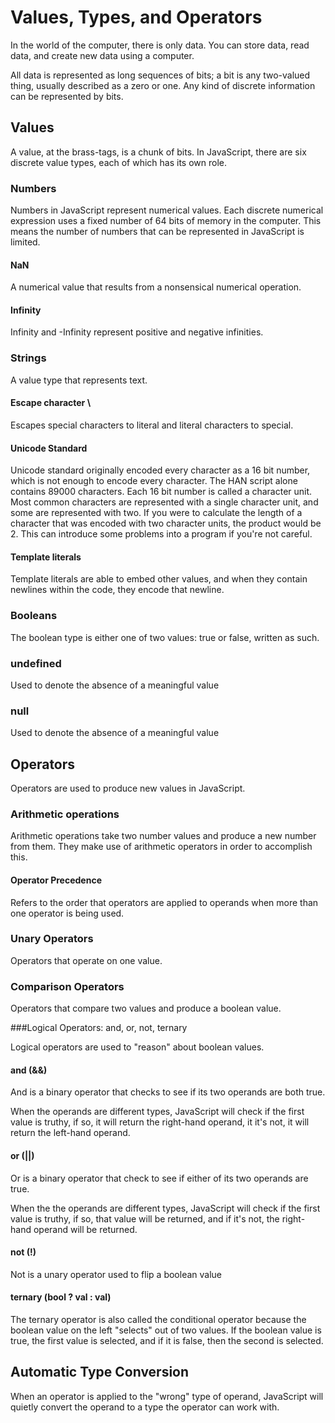 # Values, Types, and Operators

In the world of the computer, there is only data. You can store data, read data, and create new data using a computer. 

All data is represented as long sequences of bits; a bit is any two-valued thing, usually described as a zero or one. Any kind of discrete information can be represented by bits.

## Values

A value, at the brass-tags, is a chunk of bits. In JavaScript, there are six discrete value types, each of which has its own role.

### Numbers

Numbers in JavaScript represent numerical values. Each discrete numerical expression uses a fixed number of 64 bits of memory in the computer. This means the number of numbers that can be represented in JavaScript is limited.

#### NaN

A numerical value that results from a nonsensical numerical operation.

#### Infinity

Infinity and -Infinity represent positive and negative infinities.

### Strings

A value type that represents text.

#### Escape character \

Escapes special characters to literal and literal characters to special.

#### Unicode Standard

Unicode standard originally encoded every character as a 16 bit number, which is not enough to encode every character. The HAN script alone contains 89000 characters. Each 16 bit number is called a character unit. Most common characters are represented with a single character unit, and some are represented with two. If you were to calculate the length of a character that was encoded with two character units, the product would be 2. This can introduce some problems into a program if you're not careful.

#### Template literals

Template literals are able to embed other values, and when they contain newlines within the code, they encode that newline.

### Booleans

The boolean type is either one of two values: true or false, written as such.

### undefined

Used to denote the absence of a meaningful value

### null

Used to denote the absence of a meaningful value

## Operators

Operators are used to produce new values in JavaScript.

### Arithmetic operations

Arithmetic operations take two number values and produce a new number from them. They make use of arithmetic operators in order to accomplish this.

#### Operator Precedence

Refers to the order that operators are applied to operands when more than one operator is being used.

### Unary Operators

Operators that operate on one value.

### Comparison Operators

Operators that compare two values and produce a boolean value.

###Logical Operators: and, or, not, ternary

Logical operators are used to "reason" about boolean values.

#### and (&&)

And is a binary operator that checks to see if its two operands are both true. 

When the operands are different types, JavaScript will check if the first value is truthy, if so, it will return the right-hand operand, it it's not, it will return the left-hand operand. 

#### or (||)

Or is a binary operator that check to see if either of its two operands are true. 

When the the operands are different types, JavaScript will check if the first value is truthy, if so, that value will be returned, and if it's not, the right-hand operand will be returned. 

#### not (!)

Not is a unary operator used to flip a boolean value

#### ternary (bool ? val : val)

The ternary operator is also called the conditional operator because the boolean value on the left "selects" out of two values. If the boolean value is true, the first value is selected, and if it is false, then the second is selected.


## Automatic Type Conversion

When an operator is applied to the "wrong" type of operand, JavaScript will quietly convert the operand to a type the operator can work with.